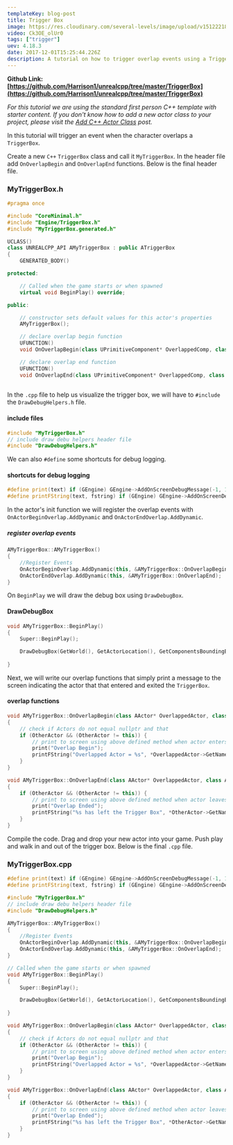 ```yaml
---
templateKey: blog-post
title: Trigger Box
image: https://res.cloudinary.com/several-levels/image/upload/v1512221876/trigger-box_pnwkdo.jpg
video: Ck3OE_olUr0
tags: ["trigger"]
uev: 4.18.3
date: 2017-12-01T15:25:44.226Z
description: A tutorial on how to trigger overlap events using a TriggerBox.
---
```

**Github Link: [https://github.com/Harrison1/unrealcpp/tree/master/TriggerBox](https://github.com/Harrison1/unrealcpp/tree/master/TriggerBox)**

*For this tutorial we are using the standard first person C++ template with starter content. If you don't know how to add a new actor class to your project, please visit the [Add C++ Actor Class](/add-actor-class) post.*

In this tutorial will trigger an event when the character overlaps a `TriggerBox`.

Create a new `C++` `TriggerBox` class and call it `MyTriggerBox`. In the header file add `OnOverlapBegin` and `OnOverlapEnd` functions. Below is the final header file.

### MyTriggerBox.h
```cpp
#pragma once

#include "CoreMinimal.h"
#include "Engine/TriggerBox.h"
#include "MyTriggerBox.generated.h"

UCLASS()
class UNREALCPP_API AMyTriggerBox : public ATriggerBox
{
	GENERATED_BODY()

protected:

	// Called when the game starts or when spawned
	virtual void BeginPlay() override;

public:

	// constructor sets default values for this actor's properties
	AMyTriggerBox();

    // declare overlap begin function
	UFUNCTION()
	void OnOverlapBegin(class UPrimitiveComponent* OverlappedComp, class AActor* OtherActor, class UPrimitiveComponent* OtherComp, int32 OtherBodyIndex, bool bFromSweep, const FHitResult& SweepResult);

	// declare overlap end function
	UFUNCTION()
	void OnOverlapEnd(class UPrimitiveComponent* OverlappedComp, class AActor* OtherActor, class UPrimitiveComponent* OtherComp, int32 OtherBodyIndex);
	
```

In the `.cpp` file to help us visualize the trigger box, we will have to `#include` the `DrawDebugHelpers.h` file.

#### include files
```cpp
#include "MyTriggerBox.h"
// include draw debu helpers header file
#include "DrawDebugHelpers.h"
```

We can also `#define` some shortcuts for debug logging.

#### shortcuts for debug logging
```cpp
#define print(text) if (GEngine) GEngine->AddOnScreenDebugMessage(-1, 1.5, FColor::Green,text)
#define printFString(text, fstring) if (GEngine) GEngine->AddOnScreenDebugMessage(-1, 5.f, FColor::Green, FString::Printf(TEXT(text), fstring))
```

In the actor's init function we will register the overlap events with `OnActorBeginOverlap.AddDynamic` and `OnActorEndOverlap.AddDynamic`. 

##### register overlap events
```cpp
AMyTriggerBox::AMyTriggerBox()
{
    //Register Events
    OnActorBeginOverlap.AddDynamic(this, &AMyTriggerBox::OnOverlapBegin);
    OnActorEndOverlap.AddDynamic(this, &AMyTriggerBox::OnOverlapEnd);
}
```

On `BeginPlay` we will draw the debug box using `DrawDebugBox`.

#### DrawDebugBox
```cpp
void AMyTriggerBox::BeginPlay()
{
	Super::BeginPlay();

    DrawDebugBox(GetWorld(), GetActorLocation(), GetComponentsBoundingBox().GetExtent(), FColor::Purple, true, -1, 0, 5);
	
}
```

Next, we will write our overlap functions that simply print a message to the screen indicating the actor that that entered and exited the `TriggerBox`.

#### overlap functions
```cpp
void AMyTriggerBox::OnOverlapBegin(class AActor* OverlappedActor, class AActor* OtherActor)
{
    // check if Actors do not equal nullptr and that 
    if (OtherActor && (OtherActor != this)) {
        // print to screen using above defined method when actor enters trigger box
        print("Overlap Begin");
        printFString("Overlapped Actor = %s", *OverlappedActor->GetName());
    }
}

void AMyTriggerBox::OnOverlapEnd(class AActor* OverlappedActor, class AActor* OtherActor)
{
    if (OtherActor && (OtherActor != this)) {
        // print to screen using above defined method when actor leaves trigger box
        print("Overlap Ended");
        printFString("%s has left the Trigger Box", *OtherActor->GetName());
    }
}
```

Compile the code. Drag and drop your new actor into your game. Push play and walk in and out of the trigger box. Below is the final `.cpp` file.

### MyTriggerBox.cpp
```cpp
#define print(text) if (GEngine) GEngine->AddOnScreenDebugMessage(-1, 1.5, FColor::Green,text)
#define printFString(text, fstring) if (GEngine) GEngine->AddOnScreenDebugMessage(-1, 5.f, FColor::Green, FString::Printf(TEXT(text), fstring))

#include "MyTriggerBox.h"
// include draw debu helpers header file
#include "DrawDebugHelpers.h"

AMyTriggerBox::AMyTriggerBox()
{
    //Register Events
    OnActorBeginOverlap.AddDynamic(this, &AMyTriggerBox::OnOverlapBegin);
    OnActorEndOverlap.AddDynamic(this, &AMyTriggerBox::OnOverlapEnd);
}

// Called when the game starts or when spawned
void AMyTriggerBox::BeginPlay()
{
	Super::BeginPlay();

    DrawDebugBox(GetWorld(), GetActorLocation(), GetComponentsBoundingBox().GetExtent(), FColor::Purple, true, -1, 0, 5);
	
}

void AMyTriggerBox::OnOverlapBegin(class AActor* OverlappedActor, class AActor* OtherActor)
{
    // check if Actors do not equal nullptr and that 
    if (OtherActor && (OtherActor != this)) {
        // print to screen using above defined method when actor enters trigger box
        print("Overlap Begin");
        printFString("Overlapped Actor = %s", *OverlappedActor->GetName());
    }
}

void AMyTriggerBox::OnOverlapEnd(class AActor* OverlappedActor, class AActor* OtherActor)
{
    if (OtherActor && (OtherActor != this)) {
        // print to screen using above defined method when actor leaves trigger box
        print("Overlap Ended");
        printFString("%s has left the Trigger Box", *OtherActor->GetName());
    }
}
```